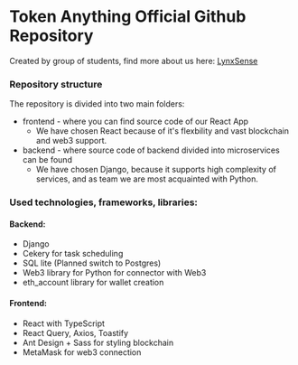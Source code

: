 # Token Anything Official Github Repository 
Created by group of students, find more about us here: [LynxSense](https://www.lynxsense.com/)

### Repository structure

The repository is divided into two main folders:
* frontend - where you can find source code of our React App
  * We have chosen React because of it's flexbility and vast blockchain and web3 support.
* backend - where source code of backend divided into microservices can be found
  * We have chosen Django, because it supports high complexity of services, and as team we are most acquainted with Python.

### Used technologies, frameworks, libraries:
#### Backend:
* Django 
* Cekery for task scheduling
* SQL lite (Planned switch to Postgres)
* Web3 library for Python for connector with Web3
* eth_account library for wallet creation
#### Frontend:
* React with TypeScript
* React Query, Axios, Toastify
* Ant Design  + Sass for styling blockchain
* MetaMask for web3 connection

